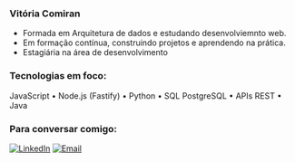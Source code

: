 ### Vitória Comiran

- Formada em Arquitetura de dados e estudando desenvolviemnto web. 
- Em formação contínua, construindo projetos e aprendendo na prática.
- Estagiária na área de desenvolvimento 

### Tecnologias em foco:
JavaScript • Node.js (Fastify) • Python • SQL 
PostgreSQL • APIs REST • Java 

### Para conversar comigo:
[![LinkedIn](https://img.shields.io/badge/LinkedIn-Vitoria%20Comiran-blue?logo=linkedin)](https://www.linkedin.com/in/vitoriacomiran/)
[![Email](https://img.shields.io/badge/Email-comiran.vitoria@gmail.com-red?style=flat)](mailto:comiran.vitoria@gmail.com)
